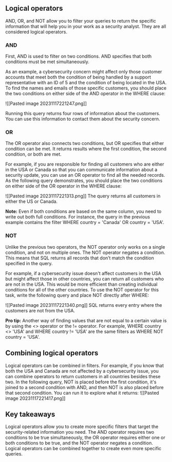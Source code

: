 
## Logical operators

AND, OR, and NOT allow you to filter your queries to return the specific information that will help you in your work as a security analyst. They are all considered logical operators.

### AND

First, AND is used to filter on two conditions. AND specifies that both conditions must be met simultaneously. 

As an example, a cybersecurity concern might affect only those customer accounts that meet both the condition of being handled by a support representative with an ID of 5 and the condition of being located in the USA. To find the names and emails of those specific customers, you should place the two conditions on either side of the AND operator in the WHERE clause:

![[Pasted image 20231117221247.png]]

Running this query returns four rows of information about the customers. You can use this information to contact them about the security concern.

### OR

The OR operator also connects two conditions, but OR specifies that either condition can be met. It returns results where the first condition, the second condition, or both are met.

For example, if you are responsible for finding all customers who are either in the USA or Canada so that you can communicate information about a security update, you can use an OR operator to find all the needed records. As the following query demonstrates, you should place the two conditions on either side of the OR operator in the WHERE clause:

![[Pasted image 20231117221313.png]]
The query returns all customers in either the US or Canada.

**Note:** Even if both conditions are based on the same column, you need to write out both full conditions. For instance, the query in the previous example contains the filter WHERE country = 'Canada' OR country = 'USA'.

### NOT

Unlike the previous two operators, the NOT operator only works on a single condition, and not on multiple ones. The NOT operator negates a condition. This means that SQL returns all records that don’t match the condition specified in the query. 

For example, if a cybersecurity issue doesn't affect customers in the USA but might affect those in other countries, you can return all customers who are not in the USA. This would be more efficient than creating individual conditions for all of the other countries. To use the NOT operator for this task, write the following query and place NOT directly after WHERE:

![[Pasted image 20231117221340.png]]
SQL returns every entry where the customers are not from the USA.

**Pro tip:** Another way of finding values that are not equal to a certain value is by using the <> operator or the != operator. For example, WHERE country <> 'USA' and WHERE country != 'USA' are the same filters as WHERE NOT country = 'USA'.

## Combining logical operators

Logical operators can be combined in filters. For example, if you know that both the USA and Canada are not affected by a cybersecurity issue, you can combine operators to return customers in all countries besides these two. In the following query, NOT is placed before the first condition, it's joined to a second condition with AND, and then NOT is also placed before that second condition. You can run it to explore what it returns:
![[Pasted image 20231117221417.png]]
## Key takeaways

Logical operators allow you to create more specific filters that target the security-related information you need. The AND operator requires two conditions to be true simultaneously, the OR operator requires either one or both conditions to be true, and the NOT operator negates a condition. Logical operators can be combined together to create even more specific queries.